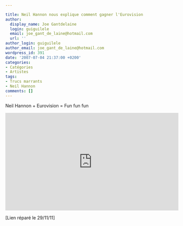 ```yaml
---

title: Neil Hannon nous explique comment gagner l'Eurovision
author:
  display_name: Joe Gantdelaine
  login: guiguilele
  email: joe_gant_de_laine@hotmail.com
  url: ''
author_login: guiguilele
author_email: joe_gant_de_laine@hotmail.com
wordpress_id: 391
date: '2007-07-04 21:37:00 +0200'
categories:
- Catégories
- Artistes
tags:
- Trucs marrants
- Neil Hannon
comments: []
---
```

Neil Hannon + Eurovision = Fun fun fun

<iframe width="540" height="304" src="http://www.youtube.com/embed/iXTx_Cfquu4" frameborder="0" allowfullscreen></iframe>

[Lien réparé le 29/11/11]
